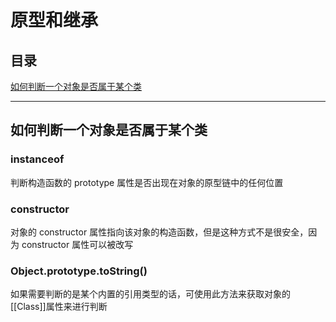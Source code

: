 # 原型和继承

## 目录

[如何判断一个对象是否属于某个类](#jump1)

[](#jump)

[](#jump)

[](#jump)

[](#jump)

[](#jump)

---	

<span id="jump1"></span>

## 如何判断一个对象是否属于某个类

### instanceof

判断构造函数的 prototype 属性是否出现在对象的原型链中的任何位置

### constructor

对象的 constructor 属性指向该对象的构造函数，但是这种方式不是很安全，因为 constructor 属性可以被改写

### Object.prototype.toString() 

如果需要判断的是某个内置的引用类型的话，可使用此方法来获取对象的[[Class]]属性来进行判断

